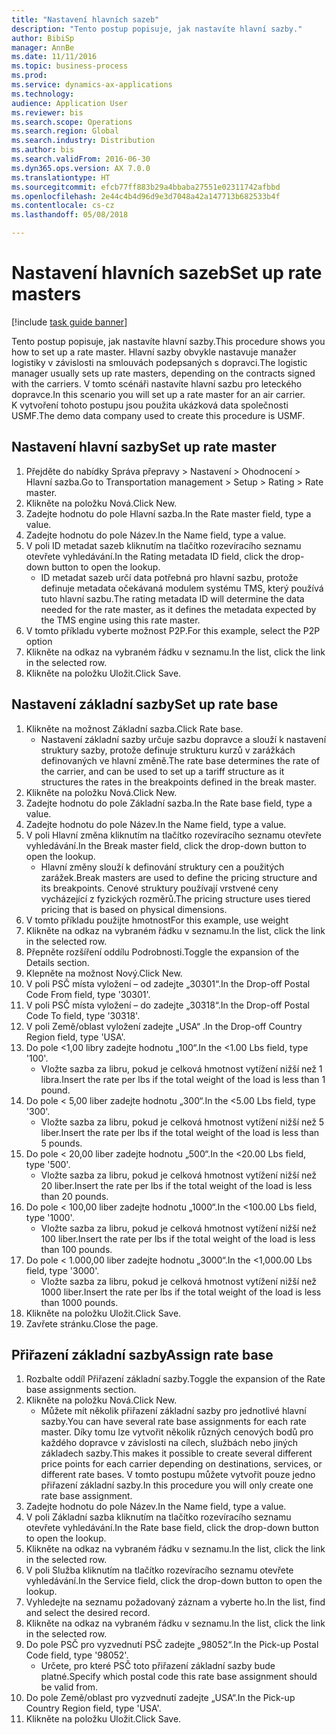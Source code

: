 ```yaml
--- 
title: "Nastavení hlavních sazeb"
description: "Tento postup popisuje, jak nastavíte hlavní sazby."
author: BibiSp
manager: AnnBe
ms.date: 11/11/2016
ms.topic: business-process
ms.prod: 
ms.service: dynamics-ax-applications
ms.technology: 
audience: Application User
ms.reviewer: bis
ms.search.scope: Operations
ms.search.region: Global
ms.search.industry: Distribution
ms.author: bis
ms.search.validFrom: 2016-06-30
ms.dyn365.ops.version: AX 7.0.0
ms.translationtype: HT
ms.sourcegitcommit: efcb77ff883b29a4bbaba27551e02311742afbbd
ms.openlocfilehash: 2e44c4b4d96d9e3d7048a42a147713b682533b4f
ms.contentlocale: cs-cz
ms.lasthandoff: 05/08/2018

---
```

# <a name="set-up-rate-masters"></a><span data-ttu-id="be947-103">Nastavení hlavních sazeb</span><span class="sxs-lookup"><span data-stu-id="be947-103">Set up rate masters</span></span>

[!include [task guide banner](../../includes/task-guide-banner.md)]

<span data-ttu-id="be947-104">Tento postup popisuje, jak nastavíte hlavní sazby.</span><span class="sxs-lookup"><span data-stu-id="be947-104">This procedure shows you how to set up a rate master.</span></span> <span data-ttu-id="be947-105">Hlavní sazby obvykle nastavuje manažer logistiky v závislosti na smlouvách podepsaných s dopravci.</span><span class="sxs-lookup"><span data-stu-id="be947-105">The logistic manager usually sets up rate masters, depending on the contracts signed with the carriers.</span></span> <span data-ttu-id="be947-106">V tomto scénáři nastavíte hlavní sazbu pro leteckého dopravce.</span><span class="sxs-lookup"><span data-stu-id="be947-106">In this scenario you will set up a rate master for an air carrier.</span></span> <span data-ttu-id="be947-107">K vytvoření tohoto postupu jsou použita ukázková data společnosti USMF.</span><span class="sxs-lookup"><span data-stu-id="be947-107">The demo data company used to create this procedure is USMF.</span></span>


## <a name="set-up-rate-master"></a><span data-ttu-id="be947-108">Nastavení hlavní sazby</span><span class="sxs-lookup"><span data-stu-id="be947-108">Set up rate master</span></span>
1. <span data-ttu-id="be947-109">Přejděte do nabídky Správa přepravy > Nastavení > Ohodnocení > Hlavní sazba.</span><span class="sxs-lookup"><span data-stu-id="be947-109">Go to Transportation management > Setup > Rating > Rate master.</span></span>
2. <span data-ttu-id="be947-110">Klikněte na položku Nová.</span><span class="sxs-lookup"><span data-stu-id="be947-110">Click New.</span></span>
3. <span data-ttu-id="be947-111">Zadejte hodnotu do pole Hlavní sazba.</span><span class="sxs-lookup"><span data-stu-id="be947-111">In the Rate master field, type a value.</span></span>
4. <span data-ttu-id="be947-112">Zadejte hodnotu do pole Název.</span><span class="sxs-lookup"><span data-stu-id="be947-112">In the Name field, type a value.</span></span>
5. <span data-ttu-id="be947-113">V poli ID metadat sazeb kliknutím na tlačítko rozevíracího seznamu otevřete vyhledávání.</span><span class="sxs-lookup"><span data-stu-id="be947-113">In the Rating metadata ID field, click the drop-down button to open the lookup.</span></span>
    * <span data-ttu-id="be947-114">ID metadat sazeb určí data potřebná pro hlavní sazbu, protože definuje metadata očekávaná modulem systému TMS, který používá tuto hlavní sazbu.</span><span class="sxs-lookup"><span data-stu-id="be947-114">The rating metadata ID will determine the data needed for the rate master, as it defines the metadata expected by the TMS engine using this rate master.</span></span>  
6. <span data-ttu-id="be947-115">V tomto příkladu vyberte možnost P2P.</span><span class="sxs-lookup"><span data-stu-id="be947-115">For this example, select the P2P option</span></span>
7. <span data-ttu-id="be947-116">Klikněte na odkaz na vybraném řádku v seznamu.</span><span class="sxs-lookup"><span data-stu-id="be947-116">In the list, click the link in the selected row.</span></span>
8. <span data-ttu-id="be947-117">Klikněte na položku Uložit.</span><span class="sxs-lookup"><span data-stu-id="be947-117">Click Save.</span></span>

## <a name="set-up-rate-base"></a><span data-ttu-id="be947-118">Nastavení základní sazby</span><span class="sxs-lookup"><span data-stu-id="be947-118">Set up rate base</span></span>
1. <span data-ttu-id="be947-119">Klikněte na možnost Základní sazba.</span><span class="sxs-lookup"><span data-stu-id="be947-119">Click Rate base.</span></span>
    * <span data-ttu-id="be947-120">Nastavení základní sazby určuje sazbu dopravce a slouží k nastavení struktury sazby, protože definuje strukturu kurzů v zarážkách definovaných ve hlavní změně.</span><span class="sxs-lookup"><span data-stu-id="be947-120">The rate base determines the rate of the carrier, and can be used to set up a tariff structure as it structures the rates in the breakpoints defined in the break master.</span></span>  
2. <span data-ttu-id="be947-121">Klikněte na položku Nová.</span><span class="sxs-lookup"><span data-stu-id="be947-121">Click New.</span></span>
3. <span data-ttu-id="be947-122">Zadejte hodnotu do pole Základní sazba.</span><span class="sxs-lookup"><span data-stu-id="be947-122">In the Rate base field, type a value.</span></span>
4. <span data-ttu-id="be947-123">Zadejte hodnotu do pole Název.</span><span class="sxs-lookup"><span data-stu-id="be947-123">In the Name field, type a value.</span></span>
5. <span data-ttu-id="be947-124">V poli Hlavní změna kliknutím na tlačítko rozevíracího seznamu otevřete vyhledávání.</span><span class="sxs-lookup"><span data-stu-id="be947-124">In the Break master field, click the drop-down button to open the lookup.</span></span>
    * <span data-ttu-id="be947-125">Hlavní změny slouží k definování struktury cen a použitých zarážek.</span><span class="sxs-lookup"><span data-stu-id="be947-125">Break masters are used to define the pricing structure and its breakpoints.</span></span> <span data-ttu-id="be947-126">Cenové struktury používají vrstvené ceny vycházející z fyzických rozměrů.</span><span class="sxs-lookup"><span data-stu-id="be947-126">The pricing structure uses tiered pricing that is based on physical dimensions.</span></span>  
6. <span data-ttu-id="be947-127">V tomto příkladu použijte hmotnost</span><span class="sxs-lookup"><span data-stu-id="be947-127">For this example, use weight</span></span>
7. <span data-ttu-id="be947-128">Klikněte na odkaz na vybraném řádku v seznamu.</span><span class="sxs-lookup"><span data-stu-id="be947-128">In the list, click the link in the selected row.</span></span>
8. <span data-ttu-id="be947-129">Přepněte rozšíření oddílu Podrobnosti.</span><span class="sxs-lookup"><span data-stu-id="be947-129">Toggle the expansion of the Details section.</span></span>
9. <span data-ttu-id="be947-130">Klepněte na možnost Nový.</span><span class="sxs-lookup"><span data-stu-id="be947-130">Click New.</span></span>
10. <span data-ttu-id="be947-131">V poli PSČ místa vyložení – od zadejte „30301“.</span><span class="sxs-lookup"><span data-stu-id="be947-131">In the Drop-off Postal Code From field, type '30301'.</span></span>
11. <span data-ttu-id="be947-132">V poli PSČ místa vyložení – do zadejte „30318“.</span><span class="sxs-lookup"><span data-stu-id="be947-132">In the Drop-off Postal Code To field, type '30318'.</span></span>
12. <span data-ttu-id="be947-133">V poli Země/oblast vyložení zadejte „USA“ .</span><span class="sxs-lookup"><span data-stu-id="be947-133">In the Drop-off Country Region field, type 'USA'.</span></span>
13. <span data-ttu-id="be947-134">Do pole <1,00 libry zadejte hodnotu „100“.</span><span class="sxs-lookup"><span data-stu-id="be947-134">In the <1.00 Lbs field, type '100'.</span></span>
    * <span data-ttu-id="be947-135">Vložte sazba za libru, pokud je celková hmotnost vytížení nižší než 1 libra.</span><span class="sxs-lookup"><span data-stu-id="be947-135">Insert the rate per lbs if the total weight of the load is less than 1 pound.</span></span>  
14. <span data-ttu-id="be947-136">Do pole < 5,00 liber zadejte hodnotu „300“.</span><span class="sxs-lookup"><span data-stu-id="be947-136">In the <5.00 Lbs field, type '300'.</span></span>
    * <span data-ttu-id="be947-137">Vložte sazba za libru, pokud je celková hmotnost vytížení nižší než 5 liber.</span><span class="sxs-lookup"><span data-stu-id="be947-137">Insert the rate per lbs if the total weight of the load is less than 5 pounds.</span></span>  
15. <span data-ttu-id="be947-138">Do pole < 20,00 liber zadejte hodnotu „500“.</span><span class="sxs-lookup"><span data-stu-id="be947-138">In the <20.00 Lbs field, type '500'.</span></span>
    * <span data-ttu-id="be947-139">Vložte sazba za libru, pokud je celková hmotnost vytížení nižší než 20 liber.</span><span class="sxs-lookup"><span data-stu-id="be947-139">Insert the rate per lbs if the total weight of the load is less than 20 pounds.</span></span>  
16. <span data-ttu-id="be947-140">Do pole < 100,00 liber zadejte hodnotu „1000“.</span><span class="sxs-lookup"><span data-stu-id="be947-140">In the <100.00 Lbs field, type '1000'.</span></span>
    * <span data-ttu-id="be947-141">Vložte sazba za libru, pokud je celková hmotnost vytížení nižší než 100 liber.</span><span class="sxs-lookup"><span data-stu-id="be947-141">Insert the rate per lbs if the total weight of the load is less than 100 pounds.</span></span>  
17. <span data-ttu-id="be947-142">Do pole < 1.000,00 liber zadejte hodnotu „3000“.</span><span class="sxs-lookup"><span data-stu-id="be947-142">In the <1,000.00 Lbs field, type '3000'.</span></span>
    * <span data-ttu-id="be947-143">Vložte sazba za libru, pokud je celková hmotnost vytížení nižší než 1000 liber.</span><span class="sxs-lookup"><span data-stu-id="be947-143">Insert the rate per lbs if the total weight of the load is less than 1000 pounds.</span></span>  
18. <span data-ttu-id="be947-144">Klikněte na položku Uložit.</span><span class="sxs-lookup"><span data-stu-id="be947-144">Click Save.</span></span>
19. <span data-ttu-id="be947-145">Zavřete stránku.</span><span class="sxs-lookup"><span data-stu-id="be947-145">Close the page.</span></span>

## <a name="assign-rate-base"></a><span data-ttu-id="be947-146">Přiřazení základní sazby</span><span class="sxs-lookup"><span data-stu-id="be947-146">Assign rate base</span></span>
1. <span data-ttu-id="be947-147">Rozbalte oddíl Přiřazení základní sazby.</span><span class="sxs-lookup"><span data-stu-id="be947-147">Toggle the expansion of the Rate base assignments section.</span></span>
2. <span data-ttu-id="be947-148">Klikněte na položku Nová.</span><span class="sxs-lookup"><span data-stu-id="be947-148">Click New.</span></span>
    * <span data-ttu-id="be947-149">Můžete mít několik přiřazení základní sazby pro jednotlivé hlavní sazby.</span><span class="sxs-lookup"><span data-stu-id="be947-149">You can have several rate base assignments for each rate master.</span></span> <span data-ttu-id="be947-150">Díky tomu lze vytvořit několik různých cenových bodů pro každého dopravce v závislosti na cílech, službách nebo jiných základech sazby.</span><span class="sxs-lookup"><span data-stu-id="be947-150">This makes it possible to create several different price points for each carrier depending on destinations, services, or different rate bases.</span></span> <span data-ttu-id="be947-151">V tomto postupu můžete vytvořit pouze jedno přiřazení základní sazby.</span><span class="sxs-lookup"><span data-stu-id="be947-151">In this procedure you will only create one rate base assignment.</span></span>  
3. <span data-ttu-id="be947-152">Zadejte hodnotu do pole Název.</span><span class="sxs-lookup"><span data-stu-id="be947-152">In the Name field, type a value.</span></span>
4. <span data-ttu-id="be947-153">V poli Základní sazba kliknutím na tlačítko rozevíracího seznamu otevřete vyhledávání.</span><span class="sxs-lookup"><span data-stu-id="be947-153">In the Rate base field, click the drop-down button to open the lookup.</span></span>
5. <span data-ttu-id="be947-154">Klikněte na odkaz na vybraném řádku v seznamu.</span><span class="sxs-lookup"><span data-stu-id="be947-154">In the list, click the link in the selected row.</span></span>
6. <span data-ttu-id="be947-155">V poli Služba kliknutím na tlačítko rozevíracího seznamu otevřete vyhledávání.</span><span class="sxs-lookup"><span data-stu-id="be947-155">In the Service field, click the drop-down button to open the lookup.</span></span>
7. <span data-ttu-id="be947-156">Vyhledejte na seznamu požadovaný záznam a vyberte ho.</span><span class="sxs-lookup"><span data-stu-id="be947-156">In the list, find and select the desired record.</span></span>
8. <span data-ttu-id="be947-157">Klikněte na odkaz na vybraném řádku v seznamu.</span><span class="sxs-lookup"><span data-stu-id="be947-157">In the list, click the link in the selected row.</span></span>
9. <span data-ttu-id="be947-158">Do pole PSČ pro vyzvednutí PSČ zadejte „98052“.</span><span class="sxs-lookup"><span data-stu-id="be947-158">In the Pick-up Postal Code field, type '98052'.</span></span>
    * <span data-ttu-id="be947-159">Určete, pro které PSČ toto přiřazení základní sazby bude platné.</span><span class="sxs-lookup"><span data-stu-id="be947-159">Specify which postal code this rate base assignment should be valid from.</span></span>    
10. <span data-ttu-id="be947-160">Do pole Země/oblast pro vyzvednutí zadejte „USA“.</span><span class="sxs-lookup"><span data-stu-id="be947-160">In the Pick-up Country Region field, type 'USA'.</span></span>
11. <span data-ttu-id="be947-161">Klikněte na položku Uložit.</span><span class="sxs-lookup"><span data-stu-id="be947-161">Click Save.</span></span>


